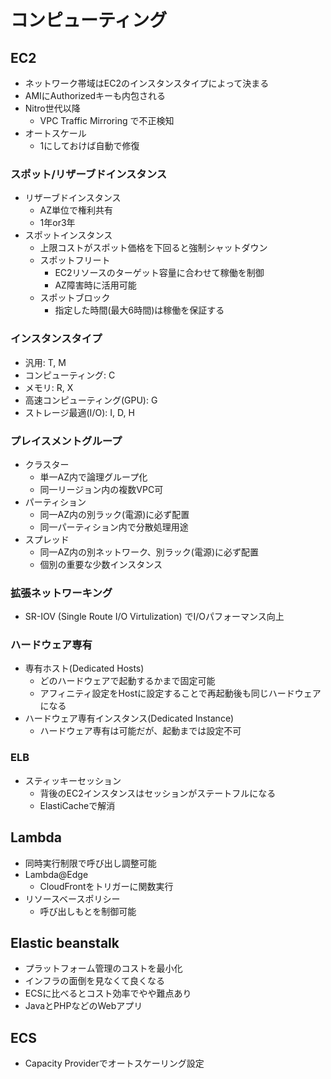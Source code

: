 # コンピューティング

## EC2

- ネットワーク帯域はEC2のインスタンスタイプによって決まる
- AMIにAuthorizedキーも内包される
- Nitro世代以降
  - VPC Traffic Mirroring で不正検知
- オートスケール
  - 1にしておけば自動で修復

### スポット/リザーブドインスタンス

- リザーブドインスタンス
  - AZ単位で権利共有
  - 1年or3年
- スポットインスタンス
  - 上限コストがスポット価格を下回ると強制シャットダウン
  - スポットフリート
    - EC2リソースのターゲット容量に合わせて稼働を制御
    - AZ障害時に活用可能
  - スポットブロック
    - 指定した時間(最大6時間)は稼働を保証する

### インスタンスタイプ

- 汎用: T, M
- コンピューティング: C
- メモリ: R, X
- 高速コンピューティング(GPU): G
- ストレージ最適(I/O): I, D, H

### プレイスメントグループ

- クラスター
  - 単一AZ内で論理グループ化
  - 同一リージョン内の複数VPC可
- パーティション
  - 同一AZ内の別ラック(電源)に必ず配置
  - 同一パーティション内で分散処理用途
- スプレッド
  - 同一AZ内の別ネットワーク、別ラック(電源)に必ず配置
  - 個別の重要な少数インスタンス

### 拡張ネットワーキング

- SR-IOV (Single Route I/O Virtulization) でI/Oパフォーマンス向上

### ハードウェア専有

- 専有ホスト(Dedicated Hosts)
  - どのハードウェアで起動するかまで固定可能
  - アフィニティ設定をHostに設定することで再起動後も同じハードウェアになる
- ハードウェア専有インスタンス(Dedicated Instance)
  - ハードウェア専有は可能だが、起動までは設定不可

### ELB

- スティッキーセッション
  - 背後のEC2インスタンスはセッションがステートフルになる
  - ElastiCacheで解消

## Lambda

- 同時実行制限で呼び出し調整可能
- Lambda@Edge
  - CloudFrontをトリガーに関数実行
- リソースベースポリシー
  - 呼び出しもとを制御可能

## Elastic beanstalk

- プラットフォーム管理のコストを最小化
- インフラの面倒を見なくて良くなる
- ECSに比べるとコスト効率でやや難点あり
- JavaとPHPなどのWebアプリ

## ECS

- Capacity Providerでオートスケーリング設定
